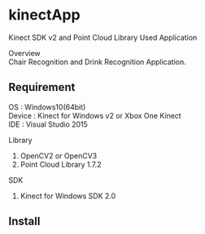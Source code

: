 # kinectApp
Kinect SDK v2 and Point Cloud Library Used Application

Overview  
Chair Recognition and Drink Recognition Application.

## Requirement
OS : Windows10(64bit)  
Device : Kinect for Windows v2 or Xbox One Kinect  
IDE : Visual Studio 2015  
  
Library  
1. OpenCV2 or OpenCV3  
2. Point Cloud Library 1.7.2  
  
SDK  
1. Kinect for Windows SDK 2.0
  
## Install  
